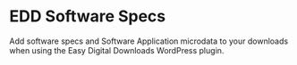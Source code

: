 EDD Software Specs
==================

Add software specs and Software Application microdata to your downloads when using the Easy Digital Downloads WordPress plugin.
